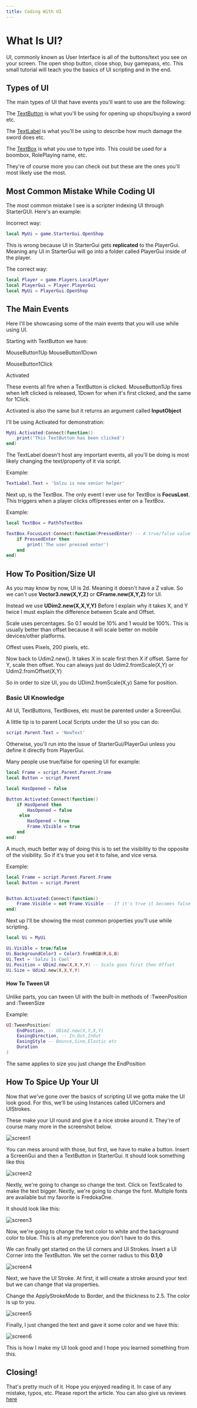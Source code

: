 ```yaml
---
title: Coding With UI
---
```


# What Is UI?
UI, commonly known as User Interface is all of the buttons/text you see on your screen. The open shop button, close shop, buy gamepass, etc.
This small tutorial will teach you the basics of UI scripting and in the end.

## Types of UI
The main types of UI that have events you'll want to use are the following:

The [TextButton](https://create.roblox.com/docs/reference/engine/classes/TextButton) is what you'll be using for opening up shops/buying a sword etc.

The [TextLabel](https://create.roblox.com/docs/reference/engine/classes/TextLabel) is what you'll be using to describe how much damage the sword does etc.

The [TextBox](https://create.roblox.com/docs/reference/engine/classes/TextBox) is what you use to type into. This could be used for a boombox, RolePlaying name, etc.

They're of course more you can check out but these are the ones you'll most likely use the most.

## Most Common Mistake While Coding UI
The most common mistake I see is a scripter indexing UI through StarterGUI. Here's an example:

Incorrect way:

```lua
local MyUi = game.StarterGui.OpenShop
```

This is wrong because UI in StarterGui gets **replicated** to the PlayerGui. Meaning any UI in StarterGui will go into a folder called PlayerGui inside of the player.

The correct way:

```lua
local Player = game.Players.LocalPlayer
local PlayerGui = Player.PlayerGui
local MyUi = PlayerGui.OpenShop
```

## The Main Events
Here I'll be showcasing some of the main events that you will use while using UI.

Starting with TextButton we have:

MouseButton1Up
MouseButton1Down

MouseButton1Click

Activated

These events all fire when a TextButton is clicked. MouseButton1Up fires when left clicked is released, 1Down for when it's first clicked, and the same for 1Click.

Activated is also the same but it returns an argument called **InputObject**

I'll be using Activated for demonstration:

```lua
MyUi.Activated:Connect(function()
    print('This TextButton has been clicked')
end)
```

The TextLabel doesn't host any important events, all you'll be doing is most likely changing the text/property of it via script.

Example:

```lua
TextLabel.Text = 'Salzu is now senior helper'
```

Next up, is the TextBox. The only event I ever use for TextBox is **FocusLost**. This triggers when a player clicks off/presses enter on a TextBox.

Example:

```lua
local TextBox = PathToTextBox

TextBox.FocusLost:Connect(function(PressedEnter) -- A true/false value whether they pressed Enter or not
    if PressedEnter then
        print('The user pressed enter')
    end
end)
```

## How To Position/Size UI
As you may know by now, UI is 2d. Meaning it doesn't have a Z value. So we can't use **Vector3.new(X,Y,Z)** or **CFrame.new(X,Y,Z)** for UI.

Instead we use **UDim2.new(X,X,Y,Y)**
Before I explain why it takes X, and Y twice I must explain the difference between Scale and Offset.

Scale uses percentages. So 0.1 would be 10% and 1 would be 100%. This is usually better than offset because it will scale better on mobile devices/other platforms.

Offest uses Pixels, 200 pixels, etc.

Now back to Udim2.new(). It takes X in scale first then X if offset. Same for Y, scale then offset.
You can always just do Udim2.fromScale(X,Y) or Udim2.fromOffset(X,Y)

So in order to size UI, you do UDim2.fromScale(X,y)
Same for position.

### Basic UI Knowledge
All UI, TextButtons, TextBoxes, etc must be parented under a ScreenGui.

A little tip is to parent Local Scripts under the UI so you can do:

```lua
script.Parent.Text = 'NewText'
```

Otherwise, you'll run into the issue of StarterGui/PlayerGui unless you define it directly from PlayerGui.

Many people use true/false for opening UI for example:

```lua
local Frame = script.Parent.Parent.Frame
local Button = script.Parent

local HasOpened = false

Button.Activated:Connect(function()
    if HasOpened then
        HasOpened = false
     else
        HasOpened = true
        Frame.VIsible = true
    end
end)
```

A much, much better way of doing this is to set the visibility to the opposite of the visibility. So if it's true you set it to false, and vice versa.

Example:

```lua
local Frame = script.Parent.Parent.Frame
local Button = script.Parent


Button.Activated:Connect(function()
    Frame.Visible = not Frame.Visible -- If it's true it becomes false vice versa
end)
```

Next up I'll be showing the most common properties you'll use while scripting.

```lua
local Ui = MyUi

Ui.Visible = true/false
Ui.BackgroundColor3 = Color3.fromRGB(R,G,B)
Ui.Text = 'Salzu Is Cool'
Ui.Position = UDim2.new(X,X,Y,Y) -- Scale goes first then Offset
Ui.Size = Udim2.new(X,X,Y,Y)
```

#### How To Tween UI
Unlike parts, you can tween UI with the built-in methods of :TweenPosition and :TweenSize

Example:

```lua
UI:TweenPosition(
    EndPostion, -- UDim2.new(X,Y,X,Y)
    EasingDirection, -- In,Out,InOut
    EasingStyle -- Bounce,Sine,Elastic etc
    Duration
)
```
The same applies to size you just change the EndPosition

## How To Spice Up Your UI
Now that we've gone over the basics of scripting UI we gotta make the UI look good. For this, we'll be using Instances called UICorners and UIStrokes.

These make your UI round and give it a nice stroke around it. They're of course many more in the screenshot below.

![screen1](https://imgur.com/88kpaVU.png)

You can mess around with those, but first, we have to make a button. Insert a ScreenGui and then a TextButton in StarterGui.
It should look something like this

![screen2](https://imgur.com/r0Hp8Ae.png)

Nextly, we're going to change so change the text. Click on TextScaled to make the text bigger. Nextly, we're going to change the font. Multiple fonts are available but my favorite is FredokaOne.

It should look like this:

![screen3](https://imgur.com/JqX8nWZ.png)

Now, we're going to change the text color to white and the background color to blue. This is all my preference you don't have to do this.

We can finally get started on the UI corners and UI Strokes. Insert a UI Corner into the TextButton. We set the corner radius to this **0.1,0**

![screen4](https://imgur.com/N3EkH0P.png)

Next, we have the UI Stroke. At first, it will create a stroke around your text but we can change that via properties.

Change the ApplyStrokeMode to Border, and the thickness to 2.5. The color is up to you.

![screen5](https://imgur.com/yYZqEe5.png)

Finally, I just changed the text and gave it some color and we have this:

![screen6](https://imgur.com/pD1rnwm.png)

This is how I make my UI look good and I hope you learned something from this.

## Closing!
That's pretty much of it. Hope you enjoyed reading it. In case of any mistake, typos, etc. Please report the article. You can also give us reviews [here](https://rodevs-helpers.github.io/Helpers-Documents/Others/Help%20Us%21/)